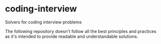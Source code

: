 # coding-interview
Solvers for coding interview problems

The following repository doesn't follow all the best principles and practices as it's intended to
provide readable and understandable solutions.
